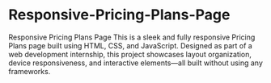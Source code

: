 # Responsive-Pricing-Plans-Page
Responsive Pricing Plans Page This is a sleek and fully responsive Pricing Plans page built using HTML, CSS, and JavaScript. Designed as part of a web development internship, this project showcases layout organization, device responsiveness, and interactive elements—all built without using any frameworks.
